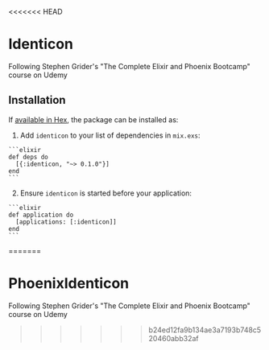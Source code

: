 <<<<<<< HEAD
# Identicon

Following Stephen Grider's "The Complete Elixir and Phoenix Bootcamp" course on Udemy

## Installation

If [available in Hex](https://hex.pm/docs/publish), the package can be installed as:

  1. Add `identicon` to your list of dependencies in `mix.exs`:

    ```elixir
    def deps do
      [{:identicon, "~> 0.1.0"}]
    end
    ```

  2. Ensure `identicon` is started before your application:

    ```elixir
    def application do
      [applications: [:identicon]]
    end
    ```

=======
# PhoenixIdenticon
Following Stephen Grider's "The Complete Elixir and Phoenix Bootcamp" course on Udemy
>>>>>>> b24ed12fa9b134ae3a7193b748c520460abb32af
